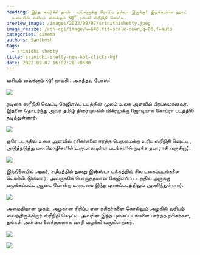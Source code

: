 ```yaml
---
heading: இந்த கவர்ச்சி தான்  உங்களுக்கு ரொம்ப நல்லா இருக்கு! இறக்கமான ஹாட்
  உடையில் வசியம் வைக்கும் kgf நாயகி ஸ்ரீநிதி ஷெட்டி.
preview_image: /images/2022/09/07/srinithishetty.jpeg
image_resize: /cdn-cgi/image/w=640,fit=scale-down,q=80,f=auto
categories: cinema
authors: Santhosh
tags:
  - srinidhi shetty
title: srinidhi-shetty-new-hot-clicks-kgf
date: 2022-09-07 16:02:20 +0530
---
```

வசியம் வைக்கும் kgf நாயகி : அசத்தல் போஸ்! 

![](/images/2022/09/07/srinidhi-shetty-new-hot-clicks-kgf.jpeg)

நடிகை ஸ்ரீநிதி ஷெட்டி கேஜிஎஃப் படத்தின் மூலம் உலக அளவில் பிரபலமானவர். இதனை தொடர்ந்து அவர் தமிழ் திரையுலகில் விக்ரமுக்கு ஜோடியாக கோப்ரா படத்தில் நடித்துள்ளார்.

![](/images/2022/09/07/srinidhi-shetty-new-hot-clicks-kgf2.jpeg)

ஒரே படத்தில் உலக அளவில் ரசிகர்களை ஈர்த்த பெருமைக்கு உரிய ஸ்ரீநிதி ஷெட்டி , அடுத்தடுத்து பல மொழிகளில் உருவாகவுள்ள படங்களில் நடிக்க தயாராகி வருகிறார். 

![](/images/2022/09/07/srinidhi-shetty-new-hot-clicks-kgf4.jpeg)

இந்நிலையில் அவர், சமீபத்தில் தனது இன்ஸ்டா பக்கத்தில் சில புகைப்படங்களை வெளியிட்டுள்ளார். அவருக்கே பொருத்தமான கேஜிஎஃப் படத்தில் அருக்கு வழங்கப்பட்ட ஆடை போன்ற உடையை இந்த புகைப்படத்திலும் அணிந்துள்ளார். 

![](/images/2022/09/07/srinidhi-shetty-new-hot-clicks-kgf6.jpeg)

அமைதியான முகம், அழகான சிரிப்பு என ரசிகர்களை கொல்லும் அழகில் வசியம் வைத்திருக்கிறார் ஸ்ரீநிதி ஷெட்டி. அவரின் இந்த புகைப்படங்களை பார்த்த ரசிகர்கள், தங்கள் அன்பை லைக்குகளாக வாரி வழங்கி வருகின்றனர்.

![](/images/2022/09/07/srinidhi-shetty-new-hot-clicks-kgf8.jpeg)

![](/images/2022/09/07/srinidhi-shetty-new-hot-clicks-kgf22.jpeg)